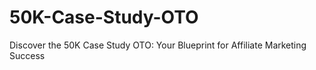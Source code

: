 # 50K-Case-Study-OTO
Discover the 50K Case Study OTO: Your Blueprint for Affiliate Marketing Success
